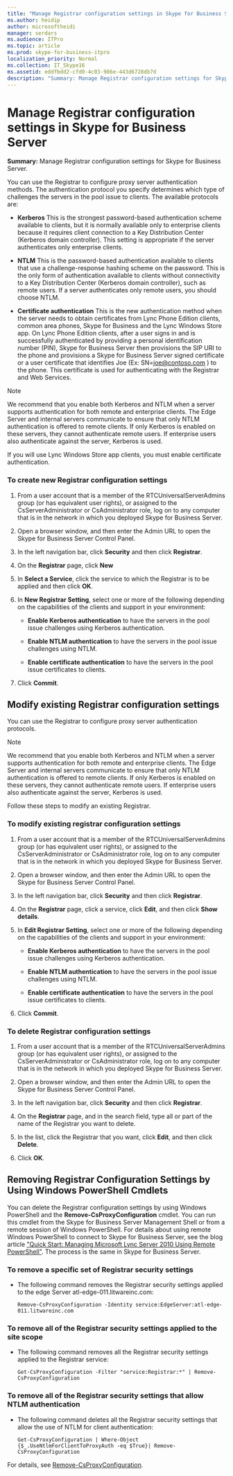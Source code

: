 ```yaml
---
title: "Manage Registrar configuration settings in Skype for Business Server"
ms.author: heidip
author: microsoftheidi
manager: serdars
ms.audience: ITPro
ms.topic: article
ms.prod: skype-for-business-itpro
localization_priority: Normal
ms.collection: IT_Skype16
ms.assetid: eddfbdd2-cfd0-4c03-986e-443d6728db7d
description: "Summary: Manage Registrar configuration settings for Skype for Business Server."
---
```


# Manage Registrar configuration settings in Skype for Business Server
 
**Summary:** Manage Registrar configuration settings for Skype for Business Server.
  
You can use the Registrar to configure proxy server authentication methods. The authentication protocol you specify determines which type of challenges the servers in the pool issue to clients. The available protocols are:
  
- **Kerberos** This is the strongest password-based authentication scheme available to clients, but it is normally available only to enterprise clients because it requires client connection to a Key Distribution Center (Kerberos domain controller). This setting is appropriate if the server authenticates only enterprise clients.
    
- **NTLM** This is the password-based authentication available to clients that use a challenge-response hashing scheme on the password. This is the only form of authentication available to clients without connectivity to a Key Distribution Center (Kerberos domain controller), such as remote users. If a server authenticates only remote users, you should choose NTLM.
    
- **Certificate authentication** This is the new authentication method when the server needs to obtain certificates from Lync Phone Edition clients, common area phones, Skype for Business and the Lync Windows Store app. On Lync Phone Edition clients, after a user signs in and is successfully authenticated by providing a personal identification number (PIN), Skype for Business Server then provisions the SIP URI to the phone and provisions a Skype for Business Server signed certificate or a user certificate that identifies Joe (Ex: SN=joe@contoso.com ) to the phone. This certificate is used for authenticating with the Registrar and Web Services.
    
> [!NOTE]
> We recommend that you enable both Kerberos and NTLM when a server supports authentication for both remote and enterprise clients. The Edge Server and internal servers communicate to ensure that only NTLM authentication is offered to remote clients. If only Kerberos is enabled on these servers, they cannot authenticate remote users. If enterprise users also authenticate against the server, Kerberos is used. 
  
If you will use Lync Windows Store app clients, you must enable certificate authentication.
  
### To create new Registrar configuration settings

1.  From a user account that is a member of the RTCUniversalServerAdmins group (or has equivalent user rights), or assigned to the CsServerAdministrator or CsAdministrator role, log on to any computer that is in the network in which you deployed Skype for Business Server.
    
2. Open a browser window, and then enter the Admin URL to open the Skype for Business Server Control Panel.  
    
3. In the left navigation bar, click **Security** and then click **Registrar**.
    
4. On the **Registrar** page, click **New**
    
5. In **Select a Service**, click the service to which the Registrar is to be applied and then click **OK**.
    
6. In **New Registrar Setting**, select one or more of the following depending on the capabilities of the clients and support in your environment:
    
   - **Enable Kerberos authentication** to have the servers in the pool issue challenges using Kerberos authentication.
    
   - **Enable NTLM authentication** to have the servers in the pool issue challenges using NTLM.
    
   - **Enable certificate authentication** to have the servers in the pool issue certificates to clients.
    
7. Click **Commit**.
    
## Modify existing Registrar configuration settings

You can use the Registrar to configure proxy server authentication protocols. 
  
> [!NOTE]
> We recommend that you enable both Kerberos and NTLM when a server supports authentication for both remote and enterprise clients. The Edge Server and internal servers communicate to ensure that only NTLM authentication is offered to remote clients. If only Kerberos is enabled on these servers, they cannot authenticate remote users. If enterprise users also authenticate against the server, Kerberos is used. 
  
Follow these steps to modify an existing Registrar. 
  
### To modify existing registrar configuration settings

1.  From a user account that is a member of the RTCUniversalServerAdmins group (or has equivalent user rights), or assigned to the CsServerAdministrator or CsAdministrator role, log on to any computer that is in the network in which you deployed Skype for Business Server.
    
2. Open a browser window, and then enter the Admin URL to open the Skype for Business Server Control Panel.  
    
3. In the left navigation bar, click **Security** and then click **Registrar**.
    
4. On the **Registrar** page, click a service, click **Edit**, and then click **Show details**.
    
5. In **Edit Registrar Setting**, select one or more of the following depending on the capabilities of the clients and support in your environment:
    
   - **Enable Kerberos authentication** to have the servers in the pool issue challenges using Kerberos authentication.
    
   - **Enable NTLM authentication** to have the servers in the pool issue challenges using NTLM.
    
   - **Enable certificate authentication** to have the servers in the pool issue certificates to clients.
    
6. Click **Commit**.
    
### To delete Registrar configuration settings

1. From a user account that is a member of the RTCUniversalServerAdmins group (or has equivalent user rights), or assigned to the CsServerAdministrator or CsAdministrator role, log on to any computer that is in the network in which you deployed Skype for Business Server.
    
2. Open a browser window, and then enter the Admin URL to open the Skype for Business Server Control Panel. 
    
3. In the left navigation bar, click **Security** and then click **Registrar**.
    
4. On the **Registrar** page, and in the search field, type all or part of the name of the Registrar you want to delete.
    
5. In the list, click the Registrar that you want, click **Edit**, and then click **Delete**.
    
6. Click **OK**.
    
## Removing Registrar Configuration Settings by Using Windows PowerShell Cmdlets

You can delete the Registrar configuration settings by using Windows PowerShell and the **Remove-CsProxyConfiguration** cmdlet. You can run this cmdlet from the Skype for Business Server Management Shell or from a remote session of Windows PowerShell. For details about using remote Windows PowerShell to connect to Skype for Business Server, see the blog article ["Quick Start: Managing Microsoft Lync Server 2010 Using Remote PowerShell"](https://go.microsoft.com/fwlink/p/?linkId=255876). The process is the same in Skype for Business Server.
  
### To remove a specific set of Registrar security settings

- The following command removes the Registrar security settings applied to the edge Server atl-edge-011.litwareinc.com:
    
  ```
  Remove-CsProxyConfiguration -Identity service:EdgeServer:atl-edge-011.litwareinc.com
  ```

### To remove all of the Registrar security settings applied to the site scope

- The following command removes all the Registrar security settings applied to the Registrar service:
    
  ```
  Get-CsProxyConfiguration -Filter "service:Registrar:*" | Remove-CsProxyConfiguration
  ```

### To remove all of the Registrar security settings that allow NTLM authentication

- The following command deletes all the Registrar security settings that allow the use of NTLM for client authentication:
    
  ```
  Get-CsProxyConfiguration | Where-Object {$_.UseNtlmForClientToProxyAuth -eq $True}| Remove-CsProxyConfiguration
  ```

For details, see [Remove-CsProxyConfiguration](https://docs.microsoft.com/powershell/module/skype/remove-csproxyconfiguration?view=skype-ps).
  

